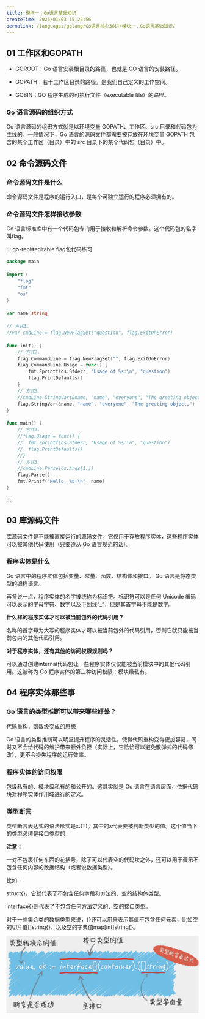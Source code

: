 ```yaml
---
title: 模块一：Go语言基础知识
createTime: 2025/01/03 15:22:56
permalink: /languages/golang/Go语言核心36讲/模块一：Go语言基础知识/
---
```



## 01 工作区和GOPATH

- GOROOT：Go 语言安装根目录的路径，也就是 GO 语言的安装路径。

- GOPATH：若干工作区目录的路径。是我们自己定义的工作空间。

- GOBIN：GO 程序生成的可执行文件（executable file）的路径。

### Go 语言源码的组织方式

Go 语言源码的组织方式就是以环境变量 GOPATH、工作区、src 目录和代码包为主线的。一般情况下，Go 语言的源码文件都需要被存放在环境变量 GOPATH 包含的某个工作区（目录）中的 src 目录下的某个代码包（目录）中。

## 02 命令源码文件

### 命令源码文件是什么

命令源码文件是程序的运行入口，是每个可独立运行的程序必须拥有的。

### 命令源码文件怎样接收参数

Go 语言标准库中有一个代码包专门用于接收和解析命令参数。这个代码包的名字叫flag。

::: go-repl#editable flag包代码练习
```go
package main

import (
	"flag"
	"fmt"
	"os"
)

var name string

// 方式3。
//var cmdLine = flag.NewFlagSet("question", flag.ExitOnError)

func init() {
	// 方式2。
	flag.CommandLine = flag.NewFlagSet("", flag.ExitOnError)
	flag.CommandLine.Usage = func() {
		fmt.Fprintf(os.Stderr, "Usage of %s:\n", "question")
		flag.PrintDefaults()
	}
	// 方式3。
	//cmdLine.StringVar(&name, "name", "everyone", "The greeting object.")
	flag.StringVar(&name, "name", "everyone", "The greeting object.")
}

func main() {
	// 方式1。
	//flag.Usage = func() {
	//	fmt.Fprintf(os.Stderr, "Usage of %s:\n", "question")
	//	flag.PrintDefaults()
	//}
	// 方式3。
	//cmdLine.Parse(os.Args[1:])
	flag.Parse()
	fmt.Printf("Hello, %s!\n", name)
}

```
:::

## 03 库源码文件

库源码文件是不能被直接运行的源码文件，它仅用于存放程序实体，这些程序实体可以被其他代码使用（只要遵从 Go 语言规范的话）。

### 程序实体是什么

Go 语言中的程序实体包括变量、常量、函数、结构体和接口。 Go 语言是静态类型的编程语言。

再多说一点，程序实体的名字被统称为标识符。标识符可以是任何 Unicode 编码可以表示的字母字符、数字以及下划线“_”，但是其首字母不能是数字。

**什么样的程序实体才可以被当前包外的代码引用？**

名称的首字母为大写的程序实体才可以被当前包外的代码引用，否则它就只能被当前包内的其他代码引用。

**对于程序实体，还有其他的访问权限规则吗？**

可以通过创建internal代码包让一些程序实体仅仅能被当前模块中的其他代码引用。这被称为 Go 程序实体的第三种访问权限：模块级私有。

## 04 程序实体那些事

### Go 语言的类型推断可以带来哪些好处？

代码重构，函数级变成的思想

Go 语言的类型推断可以明显提升程序的灵活性，使得代码重构变得更加容易，同时又不会给代码的维护带来额外负担（实际上，它恰恰可以避免散弹式的代码修改），更不会损失程序的运行效率。

### 程序实体的访问权限

包级私有的、模块级私有的和公开的。这其实就是 Go 语言在语言层面，依据代码块对程序实体作用域进行的定义。

### 类型断言

类型断言表达式的语法形式是x.(T)。其中的x代表要被判断类型的值。这个值当下的类型必须是接口类型的

**注意：**

一对不包裹任何东西的花括号，除了可以代表空的代码块之外，还可以用于表示不包含任何内容的数据结构（或者说数据类型）。

比如：

struct{}，它就代表了不包含任何字段和方法的、空的结构体类型。

interface{}则代表了不包含任何方法定义的、空的接口类型。

对于一些集合类的数据类型来说，{}还可以用来表示其值不包含任何元素，比如空的切片值[]string{}，以及空的字典值map[int]string{}。

![类型断言](/images/languages/golang/Go语言核心36讲/1/类型断言.png)